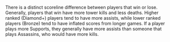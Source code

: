 

There is a distinct scoreline difference between players that win or lose. Generally, players that win have more tower kills and less deaths. Higher ranked (Diamond+) players tend to have more assists, while lower ranked players (Bronze) tend to have inflated scores from longer games. If a player plays more Supports, they generally have more assists than someone that plays Assassins, who would have more kills.